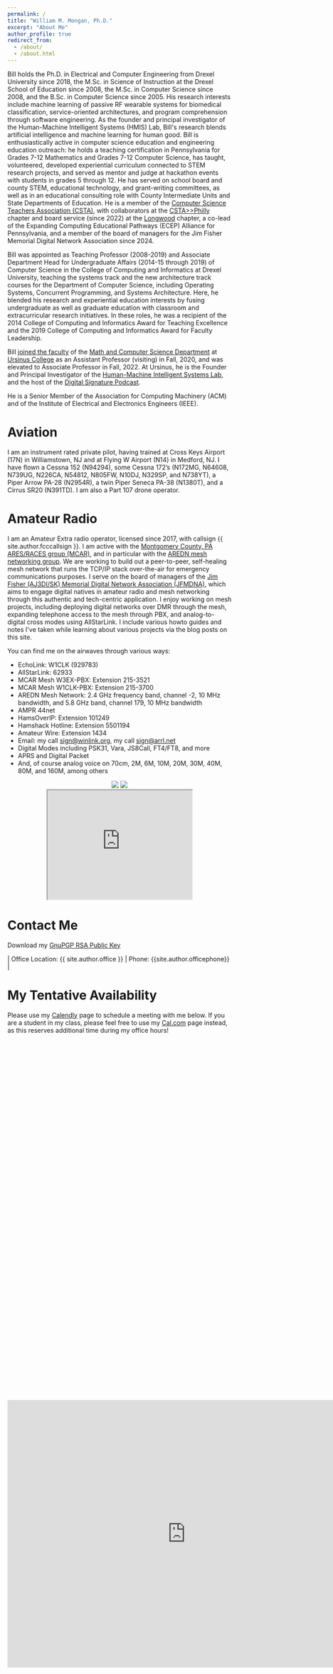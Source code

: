 ```yaml
---
permalink: /
title: "William M. Mongan, Ph.D."
excerpt: "About Me"
author_profile: true
redirect_from: 
  - /about/
  - /about.html
---
```


Bill holds the Ph.D. in Electrical and Computer Engineering from Drexel University since 2018, the M.Sc. in Science of Instruction at the Drexel School of Education since 2008, the M.Sc. in Computer Science since 2008, and the B.Sc. in Computer Science since 2005. His research interests include machine learning of passive RF wearable systems for biomedical classification, service-oriented architectures, and program comprehension through software engineering. As the founder and principal investigator of the Human-Machine Intelligent Systems (HMIS) Lab, Bill's research blends artificial intelligence and machine learning for human good. Bill is enthusiastically active in computer science education and engineering education outreach: he holds a teaching certification in Pennsylvania for Grades 7-12 Mathematics and Grades 7-12 Computer Science, has taught, volunteered, developed experiential curriculum connected to STEM research projects, and served as mentor and judge at hackathon events with students in grades 5 through 12. He has served on school board and county STEM, educational technology, and grant-writing committees, as well as in an educational consulting role with County Intermediate Units and State Departments of Education.  He is a member of the [Computer Science Teachers Association (CSTA)](https://csteachers.org), with collaborators at the [CSTA>>Philly](https://philly.csteachers.org/) chapter and board service (since 2022) at the [Longwood](https://longwoodpa.csteachers.org/) chapter, a co-lead of the Expanding Computing Educational Pathways (ECEP) Alliance for Pennsylvania, and a member of the board of managers for the Jim Fisher Memorial Digital Network Association since 2024.

Bill was appointed as Teaching Professor (2008-2019) and Associate Department Head for Undergraduate Affairs (2014-15 through 2019) of Computer Science in the College of Computing and Informatics at Drexel University, teaching the systems track and the new architecture track courses for the Department of Computer Science, including Operating Systems, Concurrent Programming, and Systems Architecture. Here, he blended his research and experiential education interests by fusing undergraduate as well as graduate education with classroom and extracurricular research initiatives. In these roles, he was a recipient of the 2014 College of Computing and Informatics Award for Teaching Excellence and the 2019 College of Computing and Informatics Award for Faculty Leadership. 

Bill [joined the faculty](https://www.ursinus.edu/live/profiles/5313-william-mongan) of the [Math and Computer Science Department](https://www.ursinus.edu/academics/mathematics-and-computer-science/) at [Ursinus College](https://www.ursinus.edu) as an Assistant Professor (visiting) in Fall, 2020, and was elevated to Associate Professor in Fall, 2022.  At Ursinus, he is the Founder and Principal Investigator of the [Human-Machine Intelligent Systems Lab](http://www.hmislab.org), and the host of the [Digital Signature Podcast](https://www.digitalsignature.fm).

He is a Senior Member of the Association for Computing Machinery (ACM) and of the Institute of Electrical and Electronics Engineers (IEEE).

Aviation
======
I am an instrument rated private pilot, having trained at Cross Keys Airport (17N) in Williamstown, NJ and at Flying W Airport (N14) in Medford, NJ. I have flown a Cessna 152 (N94294), some Cessna 172’s (N172MG, N64608, N739UG, N226CA, N54812, N805FW, N10DJ, N329SP, and N738YT), a Piper Arrow PA-28 (N2954R), a twin Piper Seneca PA-38 (N1380T), and a Cirrus SR20 (N391TD).  I am also a Part 107 drone operator.

Amateur Radio
======
I am an Amateur Extra radio operator, licensed since 2017, with callsign {{ site.author.fcccallsign }}.  I am active with the [Montgomery County, PA ARES/RACES group (MCAR)](https://aa3e.org/), and in particular with the [AREDN mesh networking group](https://www.arednmesh.org/).  We are working to build out a peer-to-peer, self-healing mesh network that runs the TCP/IP stack over-the-air for emergency communications purposes.  I serve on the board of managers of the [Jim Fisher (AJ3DI/SK) Memorial Digital Network Association (JFMDNA)](https://www.jfmdna.org/), which aims to engage digital natives in amateur radio and mesh networking through this authentic and tech-centric application.  I enjoy working on mesh projects, including deploying digital networks over DMR through the mesh, expanding telephone access to the mesh through PBX, and analog-to-digital cross modes using AllStarLink.  I include various howto guides and notes I've taken while learning about various projects via the blog posts on this site.

You can find me on the airwaves through various ways:

* EchoLink: W1CLK (929783)
* AllStarLink: 62933
* MCAR Mesh W3EX-PBX: Extension 215-3521
* MCAR Mesh W1CLK-PBX: Extension 215-3700
* AREDN Mesh Network: 2.4 GHz frequency band, channel -2, 10 MHz bandwidth, and 5.8 GHz band, channel 179, 10 MHz bandwidth
* AMPR 44net
* HamsOverIP: Extension 101249
* Hamshack Hotline: Extension 5501194
* Amateur Wire: Extension 1434
* Email: my call sign@winlink.org, my call sign@arrl.net
* Digital Modes including PSK31, Vara, JS8Call, FT4/FT8, and more
* APRS and Digital Packet
* And, of course analog voice on 70cm, 2M, 6M, 10M, 20M, 30M, 40M, 80M, and 160M, among others

<center>
<a href="https://rigreference.com/solar" target="_blank"><img src="https://rigreference.com/solar/img/wide" border="0"></a>
<a href="http://www.hamqsl.com/solar.html" title="Click to add Solar-Terrestrial Data to your website!"><img src="https://www.hamqsl.com/solargraph.php"></a> 
<br>
<iframe width="325px" height="245px" src="https://api.broadcastify.com/embed/player/?key=04430f44-e676-11ef-9e04-0e98d5b32039&html5=1&stats=1&feedId=44541">Your browser does not support iFrames.</iframe>
</center>

Contact Me
======
Download my [GnuPGP RSA Public Key](/files/gpg.pub)

| Office Location: {{ site.author.office }} |
Phone: {{site.author.officephone}} |

My Tentative Availability
======
Please use my [Calendly](https://calendly.com/billmongan) page to schedule a meeting with me below.  If you are a student in my class, please feel free to use my [Cal.com](https://cal.com/billmongan) page instead, as this reserves additional time during my office hours!
<br>
<!-- Calendly inline widget begin -->
<div class="calendly-inline-widget" data-url="https://calendly.com/billmongan/30min" style="min-width:320px;height:790px;"></div>
<script type="text/javascript" src="https://assets.calendly.com/assets/external/widget.js"></script>
<!-- Calendly inline widget end -->
<br>
<iframe src="https://calendar.google.com/calendar/embed?height=600&amp;wkst=1&amp;bgcolor=%23ffffff&amp;ctz=America%2FNew_York&amp;src=billmongan%40gmail.com&amp;color=%234285F4&amp;showTitle=0&amp;showCalendars=0" style="border-width:0" width="800" height="600" frameborder="0" scrolling="no"></iframe>
